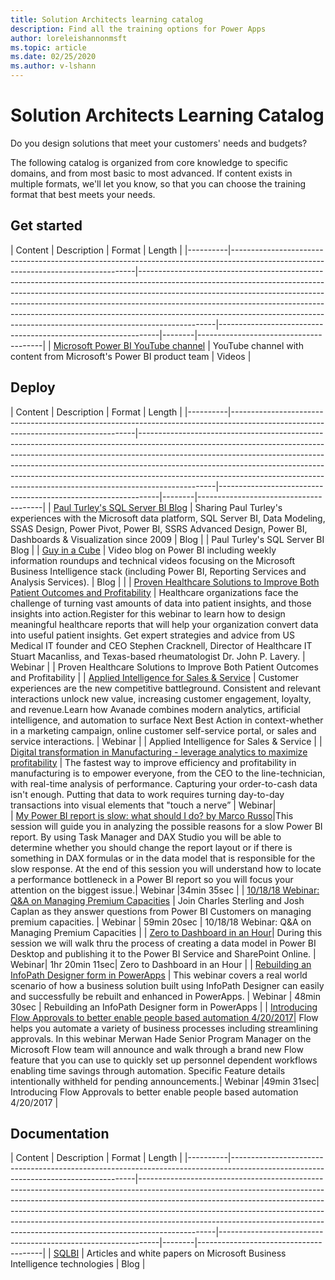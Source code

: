 ```yaml
---
title: Solution Architects learning catalog
description: Find all the training options for Power Apps
author: loreleishannonmsft
ms.topic: article
ms.date: 02/25/2020
ms.author: v-lshann
---
```


# Solution Architects Learning Catalog

Do you design solutions that meet your customers' needs and budgets?

The following catalog is organized from core knowledge to specific domains, and from most basic to most advanced. If content exists in multiple formats, we'll let you know, so that you can choose the training format that best meets your needs. 

## Get started<a name="get-started"></a>
| Content  | Description | Format  | Length | 
|----------|------------------------------------------------------------------------------------------------------------------------------------|-------------------------------------------------------------------------------------------------------------------------------------------------------------------------------------------------------------------------------------------------------------------------------------------------------------------------------------------------------------------------------------------------------------------------|---------------------------------------------------------------|--------|---------------------------------------|
| [Microsoft Power BI YouTube channel](https://www.youtube.com/user/mspowerbi/videos) | YouTube channel with content from Microsoft's Power BI product team | Videos |

## Deploy<a name="deploy"></a>
| Content  | Description | Format  | Length | 
|----------|------------------------------------------------------------------------------------------------------------------------------------|-------------------------------------------------------------------------------------------------------------------------------------------------------------------------------------------------------------------------------------------------------------------------------------------------------------------------------------------------------------------------------------------------------------------------|---------------------------------------------------------------|--------|---------------------------------------|
| [Paul Turley's SQL Server BI Blog](https://sqlserverbi.blog/)      | Sharing Paul Turley's experiences with the Microsoft data platform, SQL Server BI, Data Modeling, SSAS Design, Power Pivot, Power BI, SSRS Advanced Design, Power BI, Dashboards & Visualization since 2009    | Blog    |                                                                                        | Paul Turley's SQL Server BI Blog                                                     |
| [Guy in a Cube](https://www.youtube.com/channel/UCFp1vaKzpfvoGai0vE5VJ0w)                                                                                                                                                                                                                                                                                               | Video blog on Power BI including weekly information roundups and technical videos focusing on the Microsoft Business Intelligence stack (including Power BI, Reporting Services and Analysis Services).                                                                                                                                                                                                                                                                                  | Blog    |                                                                                        | 
| [Proven Healthcare Solutions to Improve Both Patient Outcomes and Profitability](https://info.microsoft.com/Proven-Techniques-for-Building-Effective-Dashboards-OnDemandRegistration.html)                                                                                                                                                                              | Healthcare organizations face the challenge of turning vast amounts of data into patient insights, and those insights into action.Register for this webinar to learn how to design meaningful healthcare reports that will help your organization convert data into useful patient insights. Get expert strategies and advice from US Medical IT founder and CEO Stephen Cracknell, Director of Healthcare IT Stuart Macanliss, and Texas-based rheumatologist Dr. John P. Lavery.       | Webinar |                                                                                        | Proven Healthcare Solutions to Improve Both Patient Outcomes and Profitability       |
| [Applied Intelligence for Sales & Service](https://info.microsoft.com/applied-intelligence-for-sales-service-ondemand.html)                                                                                                                                                                                                                                             | Customer experiences are the new competitive battleground. Consistent and relevant interactions unlock new value, increasing customer engagement, loyalty, and revenue.Learn how Avanade combines modern analytics, artificial intelligence, and automation to surface Next Best Action in context-whether in a marketing campaign, online customer self-service portal, or sales and service interactions.                                                                              | Webinar |                                                                                        | Applied Intelligence for Sales & Service                                             |
| [Digital transformation in Manufacturing - leverage analytics to maximize profitability](https://info.microsoft.com/digital-transformation-in-manufacturing-ondemand.html)  | The fastest way to improve efficiency and profitability in manufacturing is to empower everyone, from the CEO to the line-technician, with real-time analysis of performance. Capturing your order-to-cash data isn't enough. Putting that data to work requires turning day-to-day transactions into visual elements that "touch a nerve”  |  Webinar|  
| [My Power BI report is slow: what should I do? by Marco Russo](https://community.powerbi.com/t5/Webinars-and-Video-Gallery/My-Power-BI-report-is-slow-what-should-I-do-by-Marco-Russo/td-p/547348)|This session will guide you in analyzing the possible reasons for a slow Power BI report. By using Task Manager and DAX Studio  you will be able to determine whether you should change the report layout or if there is something in DAX formulas or in the data model that is responsible for the slow response.  At the end of this session you will understand how to locate a performance bottleneck in a Power BI report so you will focus your attention on the biggest issue.|	Webinar	|34min 35sec |
| [10/18/18 Webinar: Q&A on Managing Premium Capacities](https://community.powerbi.com/t5/Webinars-and-Video-Gallery/10-18-18-Webinar-Q-amp-A-on-Managing-Premium-Capacities/td-p/535555) | Join Charles Sterling and Josh Caplan as they answer questions from Power BI Customers on managing premium capacities. | Webinar | 59min 20sec | 10/18/18 Webinar: Q&A on Managing Premium Capacities |
| [Zero to Dashboard in an Hour](https://community.powerbi.com/t5/Webinars-and-Video-Gallery/Zero-to-Dashboard-in-an-Hour/td-p/373432)|	During this session we will walk thru the process of creating a data model in Power BI Desktop and publishing it to the Power BI Service and SharePoint Online. |	Webinar|	1hr 20min 11sec|	Zero to Dashboard in an Hour |
| [Rebuilding an InfoPath Designer form in PowerApps](https://community.powerbi.com/t5/Webinars-and-Video-Gallery/Rebuilding-an-InfoPath-Designer-form-in-PowerApps/td-p/161474) | This webinar covers a real world scenario of how a business solution built using InfoPath Designer can easily and successfully be rebuilt and enhanced in PowerApps. | Webinar | 48min 30sec | Rebuilding an InfoPath Designer form in PowerApps |
| [Introducing Flow Approvals to better enable people based automation 4/20/2017](https://community.powerbi.com/t5/Webinars-and-Video-Gallery/Introducing-Flow-Approvals-to-better-enable-people-based/td-p/160037)|	Flow helps you automate a variety of business processes including streamlining approvals. In this webinar Merwan Hade Senior Program Manager on the Microsoft Flow team will announce and walk through a brand new Flow feature that you can use  to quickly set up personnel  dependent workflows enabling time savings through automation.  Specific Feature details intentionally withheld for pending announcements.|	Webinar	|49min 31sec|	Introducing Flow Approvals to better enable people based automation 4/20/2017 |  
## Documentation<a name="documentation"></a>
| Content  | Description | Format  | Length | 
|----------|------------------------------------------------------------------------------------------------------------------------------------|-------------------------------------------------------------------------------------------------------------------------------------------------------------------------------------------------------------------------------------------------------------------------------------------------------------------------------------------------------------------------------------------------------------------------|---------------------------------------------------------------|--------|---------------------------------------|
| [SQLBI](https://www.sqlbi.com/articles/) | Articles and white papers on Microsoft Business Intelligence technologies | Blog |
